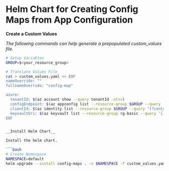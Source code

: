 # Helm Chart for Creating Config Maps from App Configuration

__Create a Custom Values__

_The following commands can help generate a prepopulated custom_values file._
```bash
# Setup Variables
GROUP=$<your_resource_group>

# Translate Values File
cat > custom_values.yaml << EOF
nameOverride: ""
fullnameOverride: "config-map"

azure:
  tenantId: $(az account show --query tenantId -otsv)
  configEndpoint: $(az appconfig list --resource-group $GROUP --query '[].endpoint' -otsv)
  clientId: $(az identity list --resource-group $GROUP --query "[?contains(name, 'service')].clientId" -otsv)
  keyvaultUri: $(az keyvault list --resource-group rg-basic --query '[].properties.vaultUri' -otsv)
EOF


__Install Helm Chart__

Install the helm chart.

```bash
# Create Namespace
NAMESPACE=default
helm upgrade --install config-maps . -n $NAMESPACE -f custom_values.yaml
```
